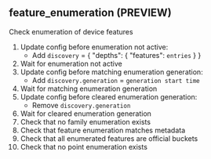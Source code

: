 
## feature_enumeration (PREVIEW)

Check enumeration of device features

1. Update config before enumeration not active:
    * Add `discovery` = { "depths": { "features": `entries` } }
1. Wait for enumeration not active
1. Update config before matching enumeration generation:
    * Add `discovery.generation` = `generation start time`
1. Wait for matching enumeration generation
1. Update config before cleared enumeration generation:
    * Remove `discovery.generation`
1. Wait for cleared enumeration generation
1. Check that no family enumeration exists
1. Check that feature enumeration matches metadata
1. Check that all enumerated features are official buckets
1. Check that no point enumeration exists
